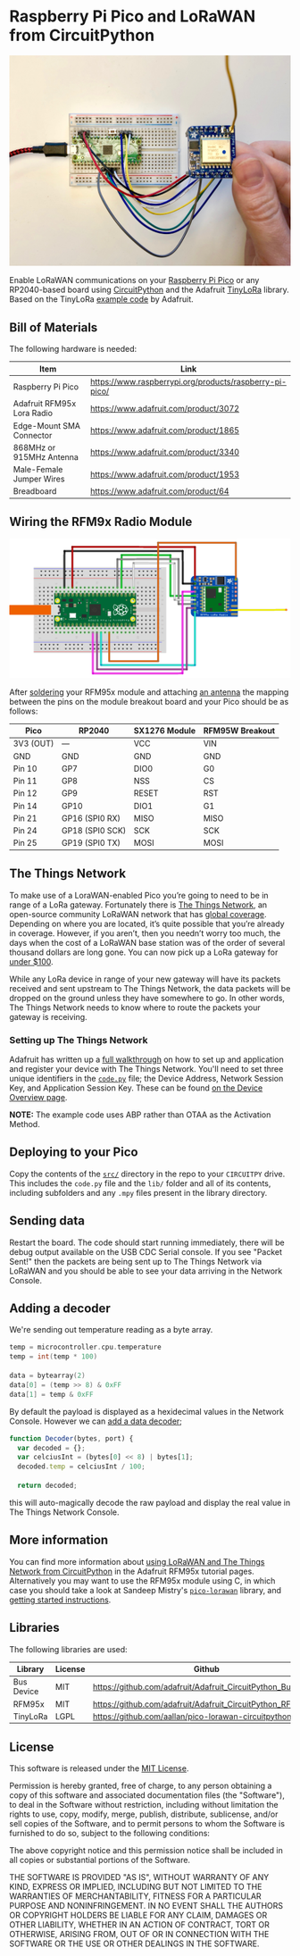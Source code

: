 # Raspberry Pi Pico and LoRaWAN from CircuitPython

![Hero image](/images/hero-image.jpg)

Enable LoRaWAN communications on your [Raspberry Pi Pico](https://www.raspberrypi.org/products/raspberry-pi-pico/) or any RP2040-based board using [CircuitPython](https://circuitpython.org/board/raspberry_pi_pico/) and the Adafruit [TinyLoRa](https://github.com/adafruit/Adafruit_CircuitPython_TinyLoRa) library. Based on the TinyLoRa [example code](https://learn.adafruit.com/using-lorawan-and-the-things-network-with-circuitpython/using-tinylora#the-code-3010429-2) by Adafruit.

## Bill of Materials

The following hardware is needed:

Item | Link 
------------ | -------------
Raspberry Pi Pico | https://www.raspberrypi.org/products/raspberry-pi-pico/
Adafruit RFM95x Lora Radio | https://www.adafruit.com/product/3072
Edge-Mount SMA Connector | https://www.adafruit.com/product/1865
868MHz or 915MHz Antenna | https://www.adafruit.com/product/3340
Male-Female Jumper Wires | https://www.adafruit.com/product/1953
Breadboard | https://www.adafruit.com/product/64

## Wiring the RFM9x Radio Module

![Wiring diagram](/images/pico-and-rfm9x.png)

After [soldering](https://learn.adafruit.com/adafruit-rfm69hcw-and-rfm96-rfm95-rfm98-lora-packet-padio-breakouts/assembly#step-2433237) your RFM95x module and attaching [an antenna](https://learn.adafruit.com/adafruit-rfm69hcw-and-rfm96-rfm95-rfm98-lora-packet-padio-breakouts/assembly#antenna-options-2433239-6) the mapping between the pins on the module breakout board and your Pico should be as follows:

Pico | RP2040 | SX1276 Module | RFM95W Breakout
------------ | ------------- | ------------ | -------------
3V3 (OUT) | — | VCC | VIN
GND | GND | GND | GND
Pin 10 | GP7 | DIO0 | G0
Pin 11 | GP8 | NSS | CS
Pin 12 | GP9 | RESET | RST
Pin 14 | GP10 | DIO1 | G1
Pin 21 | GP16 (SPI0 RX) | MISO | MISO
Pin 24 | GP18 (SPI0 SCK) | SCK | SCK
Pin 25 | GP19 (SPI0 TX) | MOSI | MOSI

## The Things Network

To make use of a LoraWAN-enabled Pico you’re going to need to be in range of a LoRa gateway. Fortunately there is [The Things Network](https://www.thethingsnetwork.org/), an open-source community LoRaWAN network that has [global coverage](https://www.thethingsnetwork.org/map). Depending on where you are located, it’s quite possible that you’re already in coverage. However, if you aren’t, then you needn’t worry too much, the days when the cost of a LoRaWAN base station was of the order of several thousand dollars are long gone. You can now pick up a LoRa gateway for [under $100](https://amzn.to/3tFwFMZ).

While any LoRa device in range of your new gateway will have its packets received and sent upstream to The Things Network, the data packets will be dropped on the ground unless they have somewhere to go. In other words, The Things Network needs to know where to route the packets your gateway is receiving.

### Setting up The Things Network

Adafruit has written up a [full walkthrough](https://learn.adafruit.com/using-lorawan-and-the-things-network-with-circuitpython/tinylora-ttn-setup) on how to set up and application and register your device with The Things Network. You'll need to set three unique identifiers in the [`code.py`](https://github.com/aallan/pico-lorawan-circuitpython/blob/main/src/code.py) file; the Device Address, Network Session Key, and Application Session Key. These can be found [on the Device Overview page](https://learn.adafruit.com/using-lorawan-and-the-things-network-with-circuitpython/using-tinylora#setting-up-the-code-for-the-things-network-3010430-10).

**NOTE:** The example code uses ABP rather than OTAA as the Activation Method.

## Deploying to your Pico

Copy the contents of the [`src/`](https://github.com/aallan/pico-lorawan-circuitpython/tree/main/src) directory in the repo to your `CIRCUITPY` drive. This includes the `code.py` file and the `lib/` folder and all of its contents, including subfolders and any `.mpy` files present in the library directory.

## Sending data

Restart the board. The code should start running immediately, there will be debug output available on the USB CDC Serial console. If you see "Packet Sent!" then the packets are being sent up to The Things Network via LoRaWAN and you should be able to see your data arriving in the Network Console.

## Adding a decoder

We're sending out temperature reading as a byte array.

```C
temp = microcontroller.cpu.temperature
temp = int(temp * 100)

data = bytearray(2)
data[0] = (temp >> 8) & 0xFF
data[1] = temp & 0xFF
```

By default the payload is displayed as a hexidecimal values in the Network Console. However we can [add a data decoder](https://learn.adafruit.com/using-lorawan-and-the-things-network-with-circuitpython/using-tinylora#decoding-the-payload-3010444-33);

```javascript
function Decoder(bytes, port) {
  var decoded = {};
  var celciusInt = (bytes[0] << 8) | bytes[1];
  decoded.temp = celciusInt / 100;

  return decoded;
```

this will auto-magically decode the raw payload and display the real value in The Things Network Console.

## More information

You can find more information about [using LoRaWAN and The Things Network from CircuitPython](https://learn.adafruit.com/using-lorawan-and-the-things-network-with-circuitpython/overview) in the Adafruit RFM95x tutorial pages. Alternatively you may want to use the RFM95x module using C, in which case you should take a look at Sandeep Mistry's [`pico-lorawan`](https://github.com/sandeepmistry/pico-lorawan) library, and [getting started instructions](https://www.raspberrypi.org/blog/how-to-add-lorawan-to-raspberry-pi-pico/).

## Libraries

The following libraries are used:

Library | License | Github
------------ | ------------- | -------------
Bus Device | MIT | https://github.com/adafruit/Adafruit_CircuitPython_BusDevice
RFM95x | MIT | https://github.com/adafruit/Adafruit_CircuitPython_RFM9x
TinyLoRa | LGPL | https://github.com/aallan/pico-lorawan-circuitpython

## License

This software is released under the [MIT License](https://opensource.org/licenses/MIT).

Permission is hereby granted, free of charge, to any person obtaining a copy of this software and associated documentation files (the "Software"), to deal in the Software without restriction, including without limitation the rights to use, copy, modify, merge, publish, distribute, sublicense, and/or sell copies of the Software, and to permit persons to whom the Software is furnished to do so, subject to the following conditions:

The above copyright notice and this permission notice shall be included in all copies or substantial portions of the Software.

THE SOFTWARE IS PROVIDED "AS IS", WITHOUT WARRANTY OF ANY KIND, EXPRESS OR IMPLIED, INCLUDING BUT NOT LIMITED TO THE WARRANTIES OF MERCHANTABILITY, FITNESS FOR A PARTICULAR PURPOSE AND NONINFRINGEMENT. IN NO EVENT SHALL THE AUTHORS OR COPYRIGHT HOLDERS BE LIABLE FOR ANY CLAIM, DAMAGES OR OTHER LIABILITY, WHETHER IN AN ACTION OF CONTRACT, TORT OR OTHERWISE, ARISING FROM, OUT OF OR IN CONNECTION WITH THE SOFTWARE OR THE USE OR OTHER DEALINGS IN THE SOFTWARE.

